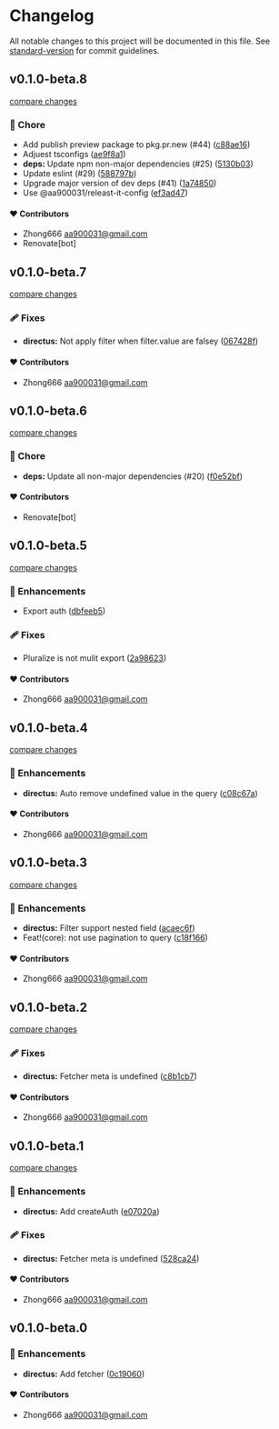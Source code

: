 # Changelog

All notable changes to this project will be documented in this file. See [standard-version](https://github.com/conventional-changelog/standard-version) for commit guidelines.


## v0.1.0-beta.8

[compare changes](https://github.com/aa900031/ginjou/compare/@ginjou/with-directus@0.1.0-beta.7...${npm.name}@0.1.0-beta.8)

### 🏡 Chore

-  Add publish preview package to pkg.pr.new (#44) ([c88ae16](https://github.com/aa900031/ginjou/commit/c88ae16dc66533d5eeab1f6c0272dcb6056730c5))
-  Adjuest tsconfigs ([ae9f8a1](https://github.com/aa900031/ginjou/commit/ae9f8a10c6c353280f079a0ab8c90f89dbfb0057))
-  **deps:** Update npm non-major dependencies (#25) ([5130b03](https://github.com/aa900031/ginjou/commit/5130b03cbabca63bad6bedc8847f0638a80e277a))
-  Update eslint (#29) ([588797b](https://github.com/aa900031/ginjou/commit/588797b53ef3e00033634dcc709d61083da12ab7))
-  Upgrade major version of dev deps (#41) ([1a74850](https://github.com/aa900031/ginjou/commit/1a7485053e05c7caceb03e989fb1973e166a50c7))
-  Use @aa900031/releast-it-config ([ef3ad47](https://github.com/aa900031/ginjou/commit/ef3ad47ba35535488f791f41272f2dc087207b29))



#### ❤️ Contributors

- Zhong666 <aa900031@gmail.com>
- Renovate[bot]

## v0.1.0-beta.7

[compare changes](https://github.com/aa900031/ginjou/compare/@ginjou/with-directus@0.1.0-beta.6...@ginjou/with-directus@0.1.0-beta.7)

### 🩹 Fixes

-  **directus:** Not apply filter when filter.value are falsey ([067428f](https://github.com/aa900031/ginjou/commit/067428f01882aac0cd802e6b4fc6fb7e2ea8e3f7))



#### ❤️ Contributors

- Zhong666 <aa900031@gmail.com>

## v0.1.0-beta.6

[compare changes](https://github.com/aa900031/ginjou/compare/@ginjou/with-directus@0.1.0-beta.5...@ginjou/with-directus@0.1.0-beta.6)

### 🏡 Chore

-  **deps:** Update all non-major dependencies (#20) ([f0e52bf](https://github.com/aa900031/ginjou/commit/f0e52bfa2295409821a63d8a93bfce3d8b3e5d6b))



#### ❤️ Contributors

- Renovate[bot]

## v0.1.0-beta.5

[compare changes](https://github.com/aa900031/ginjou/compare/@ginjou/with-directus@0.1.0-beta.4...@ginjou/with-directus@0.1.0-beta.5)

### 🚀 Enhancements

-  Export auth ([dbfeeb5](https://github.com/aa900031/ginjou/commit/dbfeeb53ac7e9c97973638a183d43bfd19a82393))

### 🩹 Fixes

-  Pluralize is not mulit export ([2a98623](https://github.com/aa900031/ginjou/commit/2a98623d13c792815b55775e0807b2d45bddffa1))



#### ❤️ Contributors

- Zhong666 <aa900031@gmail.com>

## v0.1.0-beta.4

[compare changes](https://github.com/aa900031/ginjou/compare/@ginjou/with-directus@0.1.0-beta.3...@ginjou/with-directus@0.1.0-beta.4)

### 🚀 Enhancements

-  **directus:** Auto remove undefined value in the query ([c08c67a](https://github.com/aa900031/ginjou/commit/c08c67abb361a660f38f5154c1259a5ec4e92592))



#### ❤️ Contributors

- Zhong666 <aa900031@gmail.com>

## v0.1.0-beta.3

[compare changes](https://github.com/aa900031/ginjou/compare/@ginjou/with-directus@0.1.0-beta.2...@ginjou/with-directus@0.1.0-beta.3)

### 🚀 Enhancements

-  **directus:** Filter support nested field ([acaec6f](https://github.com/aa900031/ginjou/commit/acaec6fa6ac5b69db3edfcd8d3309f3ab39130ee))
-  Feat!(core): not use pagination to query ([c18f166](https://github.com/aa900031/ginjou/commit/c18f1664d96e23a970dcd1209bbf92e505e82c94))



#### ❤️ Contributors

- Zhong666 <aa900031@gmail.com>

## v0.1.0-beta.2

[compare changes](https://github.com/aa900031/ginjou/compare/@ginjou/with-directus@0.1.0-beta.1...@ginjou/with-directus@0.1.0-beta.2)

### 🩹 Fixes

-  **directus:** Fetcher meta is undefined ([c8b1cb7](https://github.com/aa900031/ginjou/commit/c8b1cb7f0473ed7d7187013a9f94c68c290097ec))



#### ❤️ Contributors

- Zhong666 <aa900031@gmail.com>

## v0.1.0-beta.1

[compare changes](https://github.com/aa900031/ginjou/compare/@ginjou/with-directus@0.1.0-beta.0...@ginjou/with-directus@0.1.0-beta.1)

### 🚀 Enhancements

-  **directus:** Add createAuth ([e07020a](https://github.com/aa900031/ginjou/commit/e07020aedf775355808a50400956fee61b6eb07d))

### 🩹 Fixes

-  **directus:** Fetcher meta is undefined ([528ca24](https://github.com/aa900031/ginjou/commit/528ca24f78f08c1abf58cf821a7f44ffa376b798))



#### ❤️ Contributors

- Zhong666 <aa900031@gmail.com>

## v0.1.0-beta.0



### 🚀 Enhancements

-  **directus:** Add fetcher ([0c19060](https://github.com/aa900031/ginjou/commit/0c19060b9cf0c6e74ddd7bfd6fb7bd9d39f126e6))



#### ❤️ Contributors

- Zhong666 <aa900031@gmail.com>
